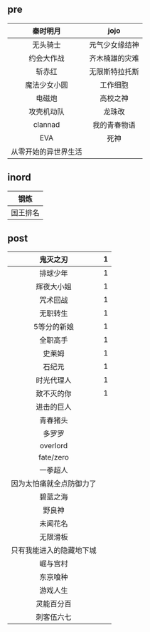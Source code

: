 ## pre

|       秦时明月       |      jojo      |
| :------------------: | :------------: |
|       无头骑士       | 元气少女缘结神 |
|      约会大作战      | 齐木楠雄的灾难 |
|        斩赤红        | 无限斯特拉托斯 |
|     魔法少女小圆     |    工作细胞    |
|        电磁炮        |    高校之神    |
|      攻壳机动队      |     龙珠改     |
|       clannad        |  我的青春物语  |
|         EVA          |      死神      |
| 从零开始的异世界生活 |                |

## inord

|   钢炼   |
| :------: |
| 国王排名 |

## post

|         鬼灭之刃         |  1   |
| :----------------------: | :--: |
|         排球少年         |  1   |
|        辉夜大小姐        |  1   |
|         咒术回战         |  1   |
|         无职转生         |  1   |
|       5等分的新娘        |  1   |
|         全职高手         |  1   |
|          史莱姆          |  1   |
|          石纪元          |  1   |
|        时光代理人        |  1   |
|        致不灭的你        |  1   |
|        进击的巨人        |      |
|         青春猪头         |      |
|          多罗罗          |      |
|         overlord         |      |
|        fate/zero         |      |
|         一拳超人         |      |
| 因为太怕痛就全点防御力了 |      |
|         碧蓝之海         |      |
|          野良神          |      |
|         未闻花名         |      |
|         无限滑板         |      |
| 只有我能进入的隐藏地下城 |      |
|         崛与宫村         |      |
|         东京喰种         |      |
|         游戏人生         |      |
|        灵能百分百        |      |
|        刺客伍六七        |      |

